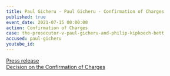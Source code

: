 ```yaml
---
title: Paul Gicheru - Paul Gicheru - Confirmation of Charges
published: true
event_date: 2021-07-15 00:00:00
action: Confirmation of Charges
case: the-prosecutor-v-paul-gicheru-and-philip-kipkoech-bett
accused: paul-gicheru
youtube_id:
---
```

[Press release](https://www.icc-cpi.int/Pages/item.aspx?name=PR1604)<br>[Decision on the Confirmation of Charges](https://www.icc-cpi.int/CourtRecords/CR2021_06271.PDF)
